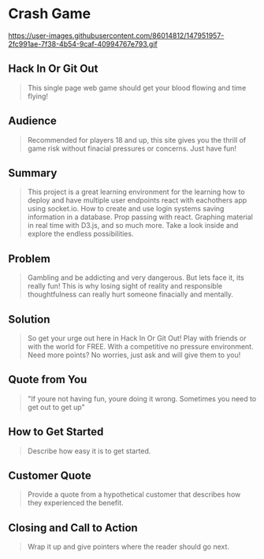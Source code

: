# Crash Game

https://user-images.githubusercontent.com/86014812/147951957-2fc991ae-7f38-4b54-9caf-40994767e793.gif

## Hack In Or Git Out ##
 > This single page web game should get your blood flowing and time flying!

## Audience ##
  > Recommended for players 18 and up, this site gives you the thrill of game risk without finacial pressures or concerns. Just have fun!

## Summary ##
 > This project is a great learning environment for the learning how to deploy and have multiple user endpoints react with eachothers app using socket.io. How to create and use login systems saving information in a database. Prop passing with react. Graphing material in real time with D3.js, and so much more. Take a look inside and explore the endless possibilities.

##  Problem ##
 > Gambling and be addicting and very dangerous. But lets face it, its really fun! This is why losing sight of reality and responsible thoughtfulness can really hurt someone finacially and mentally.

## Solution ##
 > So get your urge out here in Hack In Or Git Out! Play with friends or with the world for FREE. With a competitive no pressure environment. Need more points? No worries, just ask and will give them to you!

## Quote from You ##
 > "If youre not having fun, youre doing it wrong. Sometimes you need to get out to get up"

## How to Get Started ##
 > Describe how easy it is to get started.

## Customer Quote ##
 > Provide a quote from a hypothetical customer that describes how they experienced the benefit.

## Closing and Call to Action ##
 > Wrap it up and give pointers where the reader should go next.
